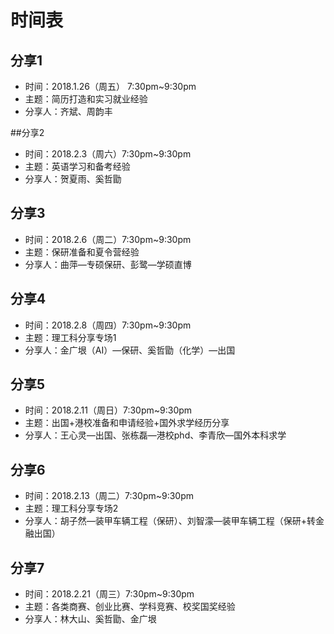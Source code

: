 # 时间表

## 分享1
- 时间：2018.1.26（周五）  7:30pm~9:30pm
- 主题：简历打造和实习就业经验
- 分享人：齐斌、周韵丰

##分享2

- 时间：2018.2.3（周六）7:30pm~9:30pm
- 主题：英语学习和备考经验
- 分享人：贺夏雨、奚哲勖

## 分享3

- 时间：2018.2.6（周二）7:30pm~9:30pm
- 主题：保研准备和夏令营经验
- 分享人：曲萍—专硕保研、彭鹭—学硕直博

## 分享4

- 时间：2018.2.8（周四）7:30pm~9:30pm
- 主题：理工科分享专场1
- 分享人：金广垠（AI）—保研、奚哲勖（化学）—出国

## 分享5

- 时间：2018.2.11（周日）7:30pm~9:30pm
- 主题：出国+港校准备和申请经验+国外求学经历分享
- 分享人：王心灵—出国、张栋磊—港校phd、李青欣—国外本科求学

## 分享6

- 时间：2018.2.13（周二）7:30pm~9:30pm
- 主题：理工科分享专场2
- 分享人：胡子然—装甲车辆工程（保研）、刘智濛—装甲车辆工程（保研+转金融出国）

## 分享7

- 时间：2018.2.21（周三）7:30pm~9:30pm
- 主题：各类商赛、创业比赛、学科竞赛、校奖国奖经验
- 分享人：林大山、奚哲勖、金广垠

